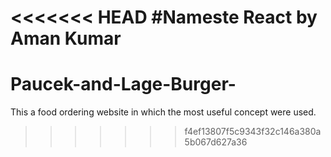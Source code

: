 <<<<<<< HEAD
#Nameste React by Aman Kumar
=======
# Paucek-and-Lage-Burger-
This a food ordering website in which the most useful concept were used.
>>>>>>> f4ef13807f5c9343f32c146a380a5b067d627a36
